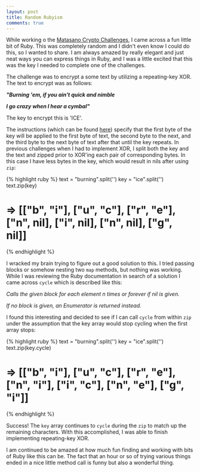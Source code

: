 ```yaml
---
layout: post
title: Random Rubyism
comments: true
---
```


  While working o the [Matasano Crypto Challenges](http://cryptopals.com/), I came across a fun little bit of Ruby.  This was completely random and I didn't even know I could do this, so I wanted to share.  I am always amazed by really elegant and just neat ways you can express things in Ruby, and I was a little excited that this was the key I needed to complete one of the challenges.

  The challenge was to encrypt a some text by utilizing a repeating-key XOR. The text to encrypt was as follows:
  
  **_"Burning 'em, if you ain't quick and nimble_**
   
  **_I go crazy when I hear a cymbal"_**
  
  The key to encrypt this is 'ICE'.

  The instructions (which can be found [here](http://cryptopals.com/sets/1/challenges/5/)) specify that the first byte of the key will be applied to the first byte of text, the second byte to the next, and the third byte to the next byte of text after that until the key repeats.  In previous challenges when I had to implement XOR, I split both the key and the text and zipped prior to XOR'ing each pair of corresponding bytes.  In this case I have less bytes in the key, which would result in nils after using `zip`:

  {% highlight ruby %}
  text = "burning".split('')
  key = "ice".split('')
  text.zip(key)
  # => [["b", "i"], ["u", "c"], ["r", "e"], ["n", nil], ["i", nil], ["n", nil], ["g", nil]]
  {% endhighlight %}

  I wracked my brain trying to figure out a good solution to this.  I tried passing blocks or somehow nesting two `map` methods, but nothing was working.  While I was reviewing the Ruby documentation in search of a solution I came across `cycle` which is described like this:
  
  *Calls the given block for each element n times or forever if nil is given.*
  
  *If no block is given, an Enumerator is returned instead.*
  
  I found this interesting and decided to see if I can call `cycle` from within `zip` under the assumption that the key array would stop cycling when the first array stops:

  {% highlight ruby %}
  text = "burning".split('')
  key = "ice".split('')
  text.zip(key.cycle)
  # => [["b", "i"], ["u", "c"], ["r", "e"], ["n", "i"], ["i", "c"], ["n", "e"], ["g", "i"]]
  {% endhighlight %}

  Success! The `key` array continues to `cycle` during the `zip` to match up the remaining characters. With this accomplished, I was able to finish implementing repeating-key XOR.
 
  I am continued to be amazed at how much fun finding and working with bits of Ruby like this can be.  The fact that an hour or so of trying various things ended in a nice little method call is funny but also a wonderful thing.
